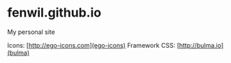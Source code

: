 # fenwil.github.io
My personal site

Icons: [http://ego-icons.com](ego-icons)
Framework CSS: [http://bulma.io](bulma)